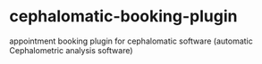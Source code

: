 # cephalomatic-booking-plugin
appointment booking plugin for cephalomatic software (automatic Cephalometric analysis software)
